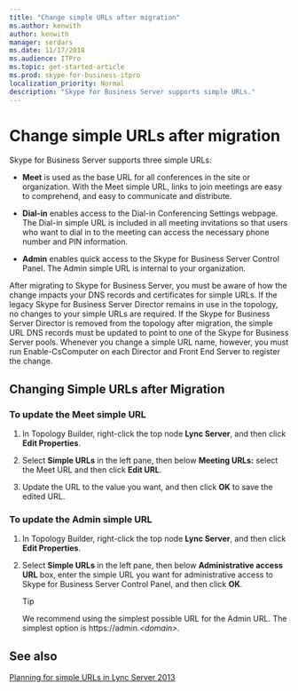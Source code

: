 ```yaml
---
title: "Change simple URLs after migration"
ms.author: kenwith
author: kenwith
manager: serdars
ms.date: 11/17/2018
ms.audience: ITPro
ms.topic: get-started-article
ms.prod: skype-for-business-itpro
localization_priority: Normal
description: "Skype for Business Server supports simple URLs."
---
```


# Change simple URLs after migration

Skype for Business Server supports three simple URLs:
  
- **Meet** is used as the base URL for all conferences in the site or organization. With the Meet simple URL, links to join meetings are easy to comprehend, and easy to communicate and distribute. 
    
- **Dial-in** enables access to the Dial-in Conferencing Settings webpage. The Dial-in simple URL is included in all meeting invitations so that users who want to dial in to the meeting can access the necessary phone number and PIN information. 
    
- **Admin** enables quick access to the Skype for Business Server Control Panel. The Admin simple URL is internal to your organization. 
    
After migrating to Skype for Business Server, you must be aware of how the change impacts your DNS records and certificates for simple URLs. If the legacy Skype for Business Server Director remains in use in the topology, no changes to your simple URLs are required. If the Skype for Business Server Director is removed from the topology after migration, the simple URL DNS records must be updated to point to one of the Skype for Business Server pools. Whenever you change a simple URL name, however, you must run Enable-CsComputer on each Director and Front End Server to register the change.
  
## Changing Simple URLs after Migration

### To update the Meet simple URL

1. In Topology Builder, right-click the top node **Lync Server**, and then click **Edit Properties**.
    
2. Select **Simple URLs** in the left pane, then below **Meeting URLs:** select the Meet URL and then click **Edit URL**.
    
3. Update the URL to the value you want, and then click **OK** to save the edited URL. 
    
### To update the Admin simple URL

1. In Topology Builder, right-click the top node **Lync Server**, and then click **Edit Properties**.
    
2. Select **Simple URLs** in the left pane, then below **Administrative access URL** box, enter the simple URL you want for administrative access to Skype for Business Server Control Panel, and then click **OK**.
    
    > [!TIP]
    > We recommend using the simplest possible URL for the Admin URL. The simplest option is https://admin._\<domain\>_. 
  
## See also

[Planning for simple URLs in Lync Server 2013](../../planning/planning-for-manageability-and-virtualization/planning-for-simple-urls.md)

